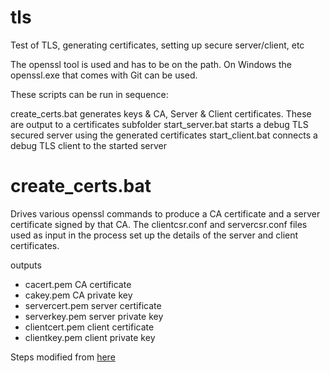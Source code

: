 # tls
Test of TLS, generating certificates, setting up secure server/client, etc

The openssl tool is used and has to be on the path. On Windows the openssl.exe that comes with Git can be used.

These scripts can be run in sequence:

create_certs.bat        generates keys & CA, Server & Client certificates. These are output to a certificates subfolder
start_server.bat        starts a debug TLS secured server using the generated certificates
start_client.bat        connects a debug TLS client to the started server

# create_certs.bat

Drives various openssl commands to produce a CA certificate and a server certificate signed by that CA. The clientcsr.conf and servercsr.conf files used as input in the process set up the details of the server and client certificates.

outputs
- cacert.pem        CA certificate
- cakey.pem         CA private key
- servercert.pem    server certificate
- serverkey.pem     server private key
- clientcert.pem    client certificate
- clientkey.pem     client private key

Steps modified from [here](https://superhero.ninja/2015/07/22/create-a-simple-https-server-with-openssl-s_server/)



